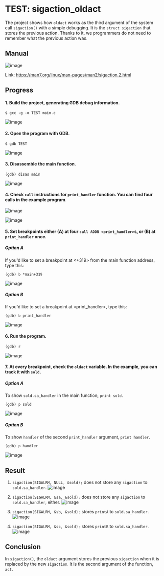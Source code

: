 # TEST: sigaction_oldact
The project shows how `oldact` works as the third argument of the system call `sigaction()` with a simple debugging. It is the `struct sigaction` that stores the previous action. Thanks to it, we programmers do not need to remember what the previous action was.

## Manual
![image](https://github.com/user-attachments/assets/3e021068-c965-4843-82cc-ffa11a9d86b3)

Link: https://man7.org/linux/man-pages/man2/sigaction.2.html

## Progress
#### 1. Build the project, generating GDB debug information.

```
$ gcc -g -o TEST main.c
```

![image](https://github.com/user-attachments/assets/bf572a4c-d316-429a-91c6-2e8d04830bc5)

#### 2. Open the program with GDB.

```
$ gdb TEST
```

![image](https://github.com/user-attachments/assets/925a105a-75ba-4fa2-9117-be424c8735eb)

#### 3. Disassemble the main function.

```
(gdb) disas main
```

![image](https://github.com/user-attachments/assets/3165f88f-dbc6-43f8-9c34-88d1e1e3bb4a)

#### 4. Check `call` instructions for `print_handler` function. You can find four calls in the example program.

![image](https://github.com/user-attachments/assets/54600991-386e-4564-8d7e-96e47760bee3)

![image](https://github.com/user-attachments/assets/6a4dc4f9-fa39-4463-ac72-3620a0995d0c)

#### 5. Set breakpoints either (A) at four `call ADDR <print_handler>`s, or (B) at `print_handler` once.

##### Option A
If you'd like to set a breakpoint at <+319> from the main function address, type this:
```
(gdb) b *main+319
```

![image](https://github.com/user-attachments/assets/ad9d8de4-9860-4207-8c6c-739c9f2f3ec7)

##### Option B
If you'd like to set a breakpoint at <print_handler>, type this:
```
(gdb) b print_handler
```

![image](https://github.com/user-attachments/assets/a6ea5ac9-b024-4538-be57-d5ba051f571b)

#### 6. Run the program.

```
(gdb) r
```

![image](https://github.com/user-attachments/assets/2a05a3d7-7020-40f2-9d6f-75a292e79ca0)

#### 7. At every breakpoint, check the `oldact` variable. In the example, you can track it with `sold`.

##### Option A
To show `sold.sa_handler` in the main function, `print sold`.

```
(gdb) p sold
```

![image](https://github.com/user-attachments/assets/ee35c4ad-0ef1-4a51-b9f4-8ef905d13261)

##### Option B
To show `handler` of the second `print_handler` argument, `print handler`.

```
(gdb) p handler
```

![image](https://github.com/user-attachments/assets/478d9ae7-a9c2-4ec7-b104-ebe752c99f0d)

## Result
1. `sigaction(SIGALRM, NULL, &sold);` does not store any `sigaction` to `sold.sa_handler`.
![image](https://github.com/user-attachments/assets/7ebb8a3c-89b0-4555-b6e7-95eec8539645)

2. `sigaction(SIGALRM, &sa, &sold);` does not store any `sigaction` to `sold.sa_handler`, either.
![image](https://github.com/user-attachments/assets/6f8215cb-739b-4808-bc88-4feaa940be65)

3. `sigaction(SIGALRM, &sb, &sold);` stores `printA` to `sold.sa_handler`.
![image](https://github.com/user-attachments/assets/ff92e4a9-341a-4f6d-ae2d-95510e57640b)

4. `sigaction(SIGALRM, &sc, &sold);` stores `printB` to `sold.sa_handler`.
![image](https://github.com/user-attachments/assets/b5062267-76cb-4a63-92a9-1db9571426c8)

## Conclusion
In `sigaction()`, the `oldact` argument stores the previous `sigaction` when it is replaced by the new `sigaction`. It is the second argument of the function, `act`.

